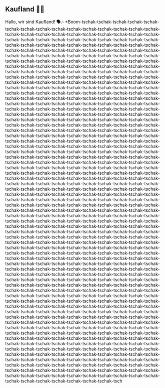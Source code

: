 ## Kaufland 🏪🛒

Hallo, wir sind Kaufland! 🗣️🎶 *Boom-tschak-tschak-tschak-tschak-tschak-tschak-tschak-tschak-tschak-tschak-tschak-tschak-tschak-tschak-tschak-tschak-tschak-tschak-tschak-tschak-tschak-tschak-tschak-tschak-tschak-tschak-tschak-tschak-tschak-tschak-tschak-tschak-tschak-tschak-tschak-tschak-tschak-tschak-tschak-tschak-tschak-tschak-tschak-tschak-tschak-tschak-tschak-tschak-tschak-tschak-tschak-tschak-tschak-tschak-tschak-tschak-tschak-tschak-tschak-tschak-tschak-tschak-tschak-tschak-tschak-tschak-tschak-tschak-tschak-tschak-tschak-tschak-tschak-tschak-tschak-tschak-tschak-tschak-tschak-tschak-tschak-tschak-tschak-tschak-tschak-tschak-tschak-tschak-tschak-tschak-tschak-tschak-tschak-tschak-tschak-tschak-tschak-tschak-tschak-tschak-tschak-tschak-tschak-tschak-tschak-tschak-tschak-tschak-tschak-tschak-tschak-tschak-tschak-tschak-tschak-tschak-tschak-tschak-tschak-tschak-tschak-tschak-tschak-tschak-tschak-tschak-tschak-tschak-tschak-tschak-tschak-tschak-tschak-tschak-tschak-tschak-tschak-tschak-tschak-tschak-tschak-tschak-tschak-tschak-tschak-tschak-tschak-tschak-tschak-tschak-tschak-tschak-tschak-tschak-tschak-tschak-tschak-tschak-tschak-tschak-tschak-tschak-tschak-tschak-tschak-tschak-tschak-tschak-tschak-tschak-tschak-tschak-tschak-tschak-tschak-tschak-tschak-tschak-tschak-tschak-tschak-tschak-tschak-tschak-tschak-tschak-tschak-tschak-tschak-tschak-tschak-tschak-tschak-tschak-tschak-tschak-tschak-tschak-tschak-tschak-tschak-tschak-tschak-tschak-tschak-tschak-tschak-tschak-tschak-tschak-tschak-tschak-tschak-tschak-tschak-tschak-tschak-tschak-tschak-tschak-tschak-tschak-tschak-tschak-tschak-tschak-tschak-tschak-tschak-tschak-tschak-tschak-tschak-tschak-tschak-tschak-tschak-tschak-tschak-tschak-tschak-tschak-tschak-tschak-tschak-tschak-tschak-tschak-tschak-tschak-tschak-tschak-tschak-tschak-tschak-tschak-tschak-tschak-tschak-tschak-tschak-tschak-tschak-tschak-tschak-tschak-tschak-tschak-tschak-tschak-tschak-tschak-tschak-tschak-tschak-tschak-tschak-tschak-tschak-tschak-tschak-tschak-tschak-tschak-tschak-tschak-tschak-tschak-tschak-tschak-tschak-tschak-tschak-tschak-tschak-tschak-tschak-tschak-tschak-tschak-tschak-tschak-tschak-tschak-tschak-tschak-tschak-tschak-tschak-tschak-tschak-tschak-tschak-tschak-tschak-tschak-tschak-tschak-tschak-tschak-tschak-tschak-tschak-tschak-tschak-tschak-tschak-tschak-tschak-tschak-tschak-tschak-tschak-tschak-tschak-tschak-tschak-tschak-tschak-tschak-tschak-tschak-tschak-tschak-tschak-tschak-tschak-tschak-tschak-tschak-tschak-tschak-tschak-tschak-tschak-tschak-tschak-tschak-tschak-tschak-tschak-tschak-tschak-tschak-tschak-tschak-tschak-tschak-tschak-tschak-tschak-tschak-tschak-tschak-tschak-tschak-tschak-tschak-tschak-tschak-tschak-tschak-tschak-tschak-tschak-tschak-tschak-tschak-tschak-tschak-tschak-tschak-tschak-tschak-tschak-tschak-tschak-tschak-tschak-tschak-tschak-tschak-tschak-tschak-tschak-tschak-tschak-tschak-tschak-tschak-tschak-tschak-tschak-tschak-tschak-tschak-tschak-tschak-tschak-tschak-tschak-tschak-tschak-tschak-tschak-tschak-tschak-tschak-tschak-tschak-tschak-tschak-tschak-tschak-tschak-tschak-tschak-tschak-tschak-tschak-tschak-tschak-tschak-tschak-tschak-tschak-tschak-tschak-tschak-tschak-tschak-tschak-tschak-tschak-tschak-tschak-tschak-tschak-tschak-tschak-tschak-tschak-tschak-tschak-tschak-tschak-tschak-tschak-tschak-tschak-tschak-tschak-tschak-tschak-tschak-tschak-tschak-tschak-tschak-tschak-tschak-tschak-tschak-tschak-tschak-tschak-tschak-tschak-tschak-tschak-tschak-tschak-tschak-tschak-tschak-tschak-tschak-tschak-tschak-tschak-tschak-tschak-tschak-tschak-tschak-tschak-tschak-tschak-tschak-tschak-tschak-tschak-tschak-tschak-tschak-tschak-tschak-tschak-tschak-tschak-tschak-tschak-tschak-tschak-tschak-tschak-tschak-tschak-tschak-tschak-tschak-tschak-tschak-tschak-tschak-tschak-tschak-tschak-tschak-tschak-tschak-tschak-tschak-tschak-tschak-tschak-tschak-tschak-tschak-tschak-tschak-tschak-tschak-tschak-tschak-tschak-tschak-tschak-tschak-tschak-tschak-tschak-tschak-tschak-tschak-tschak-tschak-tschak-tschak-tschak-tschak-tschak-tschak-tschak-tschak-tschak-tschak-tschak-tschak-tschak-tschak-tschak-tschak-tschak-tschak-tschak-tschak-tschak-tschak-tschak-tschak-tschak-tschak-tschak-tschak-tschak-tschak-tschak-tschak-tschak-tschak-tschak-tschak-tschak-tschak-tschak-tschak-tschak-tschak-tschak-tschak-tschak-tschak-tschak-tschak-tschak-tschak-tschak-tschak-tschak-tschak-tschak-tschak-tschak-tschak-tschak-tschak-tschak-tschak-tschak-tschak-tschak-tschak-tschak-tschak-tschak-tschak-tschak-tschak-tschak-tschak-tschak-tschak-tschak-tschak-tschak-tschak-tschak-tschak-tschak-tschak-tschak-tschak-tschak-tschak-tschak-tschak-tschak-tschak-tschak-tschak-tschak-tschak-tschak-tschak-tschak-tschak-tschak-tschak-tschak-tschak-tschak-tsch
